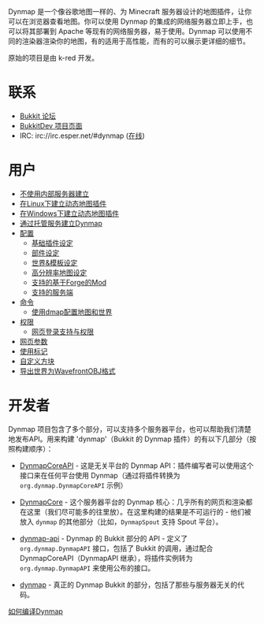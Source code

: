 Dynmap 是一个像谷歌地图一样的、为 Minecraft 服务器设计的地图插件，让你可以在浏览器查看地图。你可以使用 Dynmap 的集成的网络服务器立即上手，也可以将其部署到 Apache 等现有的网络服务器，易于使用。Dynmap 可以使用不同的渲染器渲染你的地图，有的适用于高性能，而有的可以展示更详细的细节。

原始的项目是由 k-red 开发。

# 联系 #
* [Bukkit 论坛](http://forums.bukkit.org/threads/misc-dynmap-v0-12-1-realtime-minecraft-maps-314.489/)
* [BukkitDev 项目页面](http://dev.bukkit.org/server-mods/dynmap/)
* IRC: irc://irc.esper.net/#dynmap ([在线](http://webchat.esper.net/?nick=Webuser&channels=dynmap&prompt=0))

# 用户 #

* [不使用内部服务器建立](/Setting-up-without-the-Internal-Web-Server.md)
* [在Linux下建立动态地图插件](/Setting-up-the-Dynamic-Map-plugin-under-Linux.md)
* [在Windows下建立动态地图插件](/Setting-up-the-Dynamic-Map-plugin-under-Windows.md)
* [通过托管服务建立Dynmap](/Setting-up-Dynmap-through-hosting-services.md)
* [配置](/Configuration.md)
    + [基础插件设定](/Base-Plugin-Settings.md)
    + [部件设定](/Component-Configuration.md)
    + [世界&模板设定](/World-and-template-settings.md)
    + [高分辨率地图设定](/HD-Map-Configuration.md)
    + [支持的基于Forge的Mod](/Support-for-MinecraftForge-based-mods.md)
    + [支持的服务端](/Support-for-Minecraft-Servers-other-than-CraftBukkit.md)
* [命令](/Commands.md)
    + [使用dmap配置地图和世界](/Configuring-Maps-and-Worlds-using-dmap.md)
* [权限](/Permissions.md)
    + [网页登录支持与权限](/Web-ui-login-support-and-permissions.md)
* [网页参数](/Web-UI-Parameters.md)
* [使用标记](/Using-markers.md)
* [自定义方块](/Custom-Block-Definitions.md)
* [导出世界为WavefrontOBJ格式](/Exporting-World-Data-in-Wavefront-OBJ-Format.md)

# 开发者 #
Dynmap 项目包含了多个部分，可以支持多个服务器平台，也可以帮助我们清楚地发布API。用来构建 'dynmap'（Bukkit 的 Dynmap 插件）的有以下几部分（按照构建顺序）：

* [DynmapCoreAPI](https://github.com/webbukkit/DynmapCoreAPI) - 这是无关平台的 Dynmap API：插件编写者可以使用这个接口来在任何平台使用 Dynmap（通过将插件转换为 `org.dynmap.DynmapCoreAPI` 示例）

* [DynmapCore](https://github.com/webbukkit/DynmapCore) - 这个服务器平台的 Dynmap 核心：几乎所有的网页和渲染都在这里（我们尽可能多的往里放）。在这里构建的结果是不可运行的 - 他们被放入 `dynmap` 的其他部分（比如，`DynmapSpout` 支持 Spout 平台）。

* [dynmap-api](https://github.com/webbukkit/dynmap-api) - Dynmap 的 Bukkit 部分的 API - 定义了 `org.dynmap.DynmapAPI` 接口，包括了 Bukkit 的调用，通过配合 DynmapCoreAPI（DynmapAPI 继承），将插件实例转为 `org.dynmap.DynmapAPI` 来使用公布的接口。

* [dynmap](https://github.com/webbukkit/dynmap) - 真正的 Dynmap Bukkit 的部分，包括了那些与服务器无关的代码。

[如何编译Dynmap](/How-to-compile-Dynmap.md)